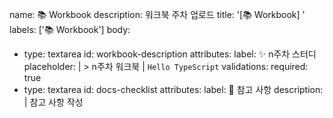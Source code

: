 name: 📚 Workbook
description: 워크북 주차 업로드
title: '[📚 Workbook] '
labels: ['📚 Workbook']
body:
  - type: textarea
    id: workbook-description
    attributes:
      label: ✨ n주차 스터디
      placeholder: |
        > n주차 워크북 | ```Hello TypeScript```
    validations:
      required: true
  - type: textarea
    id: docs-checklist
    attributes:
      label: 📍 참고 사항
      description: |
        참고 사항 작성
